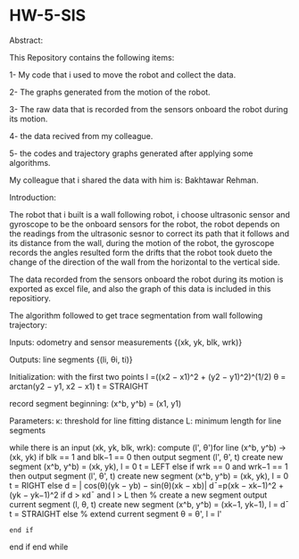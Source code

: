 # HW-5-SIS

Abstract:

This Repository contains the following items:

1- My code that i used to move the robot and collect the data.

2- The graphs generated from the motion of the robot.

3- The raw data that is recorded  from the sensors onboard the robot during its motion.

4- the data recived from my colleague.

5- the codes and trajectory graphs generated after applying some algorithms.

My colleague that i shared the data with him is: Bakhtawar Rehman.


Introduction:

The robot that i built is a wall following robot, i choose ultrasonic sensor and gyroscope to be the onboard sensors for the robot, the robot depends on the readings from the ultrasonic sesnor to correct its path that it follows and its distance from the wall, during the motion of the robot, the gyroscope records the angles resulted form the drifts that the robot took dueto the change of the direction of the wall from the horizontal to the vertical side.

The data recorded from the sensors onboard the robot during its motion is exported as excel file, and also the graph of this data is included in this repositiory.

The algorithm followed to get trace segmentation from wall following trajectory:

Inputs:
odometry and sensor measurements {(xk, yk, blk, wrk)}

Outputs:
line segments {(li, θi, ti)}

Initialization: with the first two points
l =((x2 − x1)^2 + (y2 − y1)^2)^(1/2)
θ = arctan(y2 − y1, x2 − x1)
t = STRAIGHT

record segment beginning: (x^b, y^b) = (x1, y1)

Parameters:
κ: threshold for line fitting distance
L: minimum length for line segments

while there is an input (xk, yk, blk, wrk):
compute (l', θ')for line (x^b, y^b) → (xk, yk)
 if blk == 1 and blk−1 == 0 then
 output segment (l', θ', t)
create new segment (x^b, y^b) = (xk, yk), l = 0
t = LEFT
else if wrk == 0 and wrk−1 == 1 then
output segment (l', θ', t)
create new segment (x^b, y^b) = (xk, yk), l = 0
 t = RIGHT
 else
 d = | cos(θ)(yk − yb) − sin(θ)(xk − xb)|
d¯=p(xk − xk−1)^2 + (yk − yk−1)^2
if d > κd¯ and l > L then % create a new segment
 output current segment (l, θ, t)
 create new segment (x^b, y^b) = (xk−1, yk−1), l = d¯
 t = STRAIGHT
 else % extend current segment
 θ = θ', l = l'

    end if
   end if
 end while







